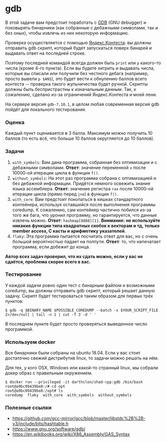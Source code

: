 # gdb

В этой задаче вам предстоит поработать с [GDB](https://www.gnu.org/software/gdb/) (GNU debugger)
и поковырять бинарники (как собранные с дебажными символами, так и без оных), чтобы
извлечь из них некоторую информацию.

Проверка осуществляется с помощью [Яндекс.Контеста](https://contest.yandex.ru/contest/19426/):
вы должны отправить gdb скрипт, который будет запускаться поверх бинарей и
выдавать ответ на последней строке.

Поэтому последней командой всегда должен быть `print` или `p` какого-то числа
(кроме 4-го пункта).
Если вы будете хитрить и выдавать числа, которые вы списали или получили без
честного дебага (например, просто вывели `p $ANS`),
это будет вести к обнулению баллов всего контеста -- проверка такого
жульничества будет ручной. Скрипты должны быть беспристрастны к изначальным
данным. Так, к сожалению, сделано из-за ограничений Яндекс.Контеста и моей
лени.

На сервере версия `gdb-7.10.1`, в целом любая современная версия gdb пойдёт для
локального тестирования.

### Оценка

Каждый пункт оценивается в 3 балла. Максимум можно получить 10 баллов (то есть
всё, что больше 10 баллов округляется до 10 баллов).

### Задачи

1. `with_symbols`: Вам дана программа, собранная без оптимизации и с дебажными
символами. __Ответ__: значение переменной `x` после 10000-ой итерации цикла в
функции `f()`.
1. `without_symbols`: На этот раз программа собрана с оптимизацией и без
дебажной информации. Придётся немного освежить знание языка ассемблера.
__Ответ__: значение регистра `rax` после 10000-ой итерации цикла (прямо перед
`jne`) в функции `f()`.
1. `with_core`: Вам предстоит покопаться в кишках стандартного контейнера,
используя оставшийся после выполнения программы сoredump. К сожалению, сам
контейнер частично побился из-за того же бага, что уронил программу, но
гарантируется, что данные извлечь можно. __Ответ__: `hashmap[8888][1]`.
__Внимание: не используйте никакие функции типа квадратных скобок к векторам и
тд, только member access, С касты и арифметику указателей.__
1. `flaky`: Эта программа пытается посчитать ответ для вас, но с очень большой
вероятностью падает на полпути. __Ответ__: то, что напечатает программа, если
добежит до конца.

**Автор всех задач проверил, что их сдать можно, если у вас не сдаётся,
проблема скорее всего в вас.**

### Тестирование

У каждой задачи ровно один тест с бинарным файлом и возможными coredump, вы
должны отправить gdb скрипт, который решает данную задачу.
Скрипт будет тестироваться таким образом для первых трёх пунктов:

```console
$ gdb -q $BINARY_NAME $POSSIBLE_COREDUMP --batch -x $YOUR_SCRIPT_FILE 2>/dev/null | tail -n 1 | cut -f 3 -d ' '
```

В последнем пункте будет просто проверяться выведенное число программой.

### Используем docker

Все бинарники были собраны на ubuntu 18.04. Если у вас стоит
достаточно свежий дистрибутив linux, то задачи можно решать на нём.

Для тех, у кого OSX, Windows или какой-то странный linux, мы собрали
докер образ с правильным окружением.

```
$ docker run --privileged -it darthslon/shad-cpp:gdb /bin/bash
root@a9bc09439be8:/# cd opt
root@a9bc09439be8:/opt# ls
coredump  flaky  with_core  with_symbols  without_symbols
```

### Полезные ссылки
* https://github.com/gcc-mirror/gcc/blob/master/libstdc%2B%2B-v3/include/bits/hashtable.h
* https://www.gnu.org/software/gdb/
* https://en.wikibooks.org/wiki/X86_Assembly/GAS_Syntax
